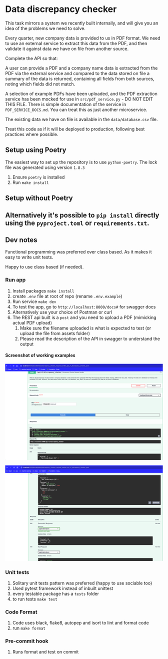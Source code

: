 # Data discrepancy checker

This task mirrors a system we recently built internally, and will give you an
idea of the problems we need to solve.

Every quarter, new company data is provided to us in PDF format. We need to use
an external service to extract this data from the PDF, and then validate it
against data we have on file from another source.

Complete the API so that:

A user can provide a PDF and a company name data is extracted from the PDF via
the external service and compared to the data stored on file a summary of the
data is returned, containing all fields from both sources, noting which fields
did not match.

A selection of example PDFs have been uploaded, and the PDF
extraction service has been mocked for use in `src/pdf_service.py` - DO NOT
EDIT THIS FILE. There is simple documentation of the service in
`PDF_SERVICE_DOCS.md`. You can treat this as just another microservice.

The existing data we have on file is available in the `data/database.csv` file.

Treat this code as if it will be deployed to production, following best
practices where possible.

## Setup using Poetry

The easiest way to set up the repository is to use `python-poetry`. The lock file
was generated using version `1.8.3`

1. Ensure `poetry` is installed
2. Run `make install`

## Setup without Poetry

Alternatively it's possible to `pip install` directly using the
`pyproject.toml` or `requirements.txt`.
---------------

## Dev notes
Functional programming was preferred over class based. 
As it makes it easy to write unit tests.

Happy to use class based (if needed).

### Run app
1. Install packages `make install`
2. create `.env` file at root of repo (rename `.env.example`)
3. Run service `make dev`
4. To test the app, go to `http://localhost:8000/docs#` for swagger docs 
5. Alternatively use your choice of Postman or curl
6. The REST api built is a `post` and you need to upload a PDF (mimicking actual PDF upload)
   1. Make sure the filename uploaded is what is expected to test (or upload the file from assets folder)
   2. Please read the description of the API in swagger to understand the output

#### Screenshot of working examples
![Alt text](/readme-screenshots/Screenshot-1.png)

![Alt text](/readme-screenshots/Screenshot-2.png)

### Unit tests
1. Solitary unit tests pattern was preferred (happy to use sociable too)
2. Used pytest framework instead of inbuilt unittest
3. every testable package has a `tests` folder
4. to run tests `make test`

### Code Format
1. Code uses black, flake8, autopep and isort to lint and format code
2. run `make format`

### Pre-commit hook
1. Runs format and test on commit